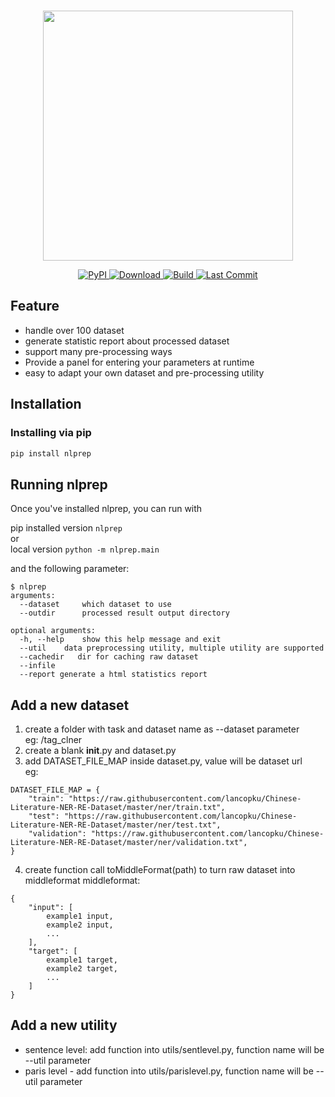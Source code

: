<p align="center">
    <br>
    <img src="https://raw.githubusercontent.com/voidful/NLPrep/master/docs/img/nlprep.png" width="400"/>
    <br>
</p>
<p align="center">
    <a href="https://pypi.org/project/nlprep/">
        <img alt="PyPI" src="https://img.shields.io/pypi/v/nlprep">
    </a>
    <a href="https://github.com/voidful/NLPrep">
        <img alt="Download" src="https://img.shields.io/pypi/dm/nlprep">
    </a>
    <a href="https://github.com/voidful/NLPrep">
        <img alt="Build" src="https://img.shields.io/github/workflow/status/voidful/NLPrep/Python package">
    </a>
    <a href="https://github.com/voidful/NLPrep">
        <img alt="Last Commit" src="https://img.shields.io/github/last-commit/voidful/NLPrep">
    </a>
</p>

## Feature  
- handle over 100 dataset  
- generate statistic report about processed dataset  
- support many pre-processing ways  
- Provide a panel for entering your parameters at runtime  
- easy to adapt your own dataset and pre-processing utility  

## Installation

### Installing via pip
```bash
pip install nlprep
```

## Running nlprep

Once you've installed nlprep, you can run with

pip installed version `nlprep`  
or  
local version  `python -m nlprep.main` 

and the following parameter:
```
$ nlprep
arguments:
  --dataset     which dataset to use     
  --outdir      processed result output directory       
  
optional arguments:
  -h, --help    show this help message and exit
  --util    data preprocessing utility, multiple utility are supported 
  --cachedir   dir for caching raw dataset
  --infile
  --report generate a html statistics report
```

## Add a new dataset
1. create a folder with task and dataset name as --dataset parameter  
eg: /tag_clner
2. create a blank __init__.py and dataset.py
3. add DATASET_FILE_MAP inside dataset.py, value will be dataset url  
eg:
```
DATASET_FILE_MAP = {
    "train": "https://raw.githubusercontent.com/lancopku/Chinese-Literature-NER-RE-Dataset/master/ner/train.txt",
    "test": "https://raw.githubusercontent.com/lancopku/Chinese-Literature-NER-RE-Dataset/master/ner/test.txt",
    "validation": "https://raw.githubusercontent.com/lancopku/Chinese-Literature-NER-RE-Dataset/master/ner/validation.txt",
}
```
4. create function call toMiddleFormat(path) to turn raw dataset into middleformat
middleformat:
```
{
    "input": [
        example1 input,
        example2 input,
        ...
    ],
    "target": [
        example1 target,
        example2 target,
        ...
    ]
}
```

## Add a new utility
- sentence level: add function into utils/sentlevel.py, function name will be --util parameter
- paris level - add function into utils/parislevel.py, function name will be --util parameter
